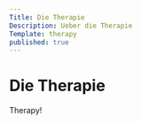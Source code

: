 ```yaml
---
Title: Die Therapie
Description: Ueber die Therapie
Template: therapy
published: true
---
```


# Die Therapie

Therapy!
